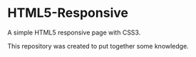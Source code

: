 # HTML5-Responsive

A simple HTML5 responsive page with CSS3.

This repository was created to put together some knowledge.
